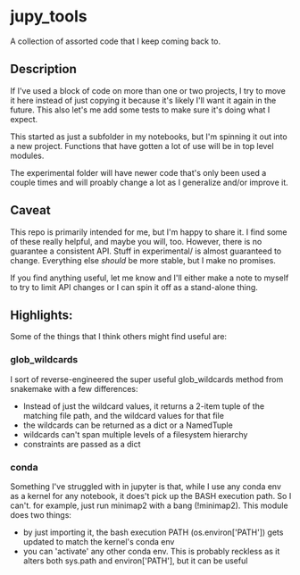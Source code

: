 # jupy_tools
A collection of assorted code that I keep coming back to. 

## Description

If I've used a block of code on more than one or two projects, I try to move it here instead of just copying it because it's likely I'll want it again in the future. This also let's me add some tests to make sure it's doing what I expect. 

This started as just a subfolder in my notebooks, but I'm spinning it out into a new project. Functions that have gotten a lot of use will be in top level modules.

The experimental folder will have newer code that's only been used a couple times and will proably change a lot as I generalize and/or improve it.

## Caveat
This repo is primarily intended for me, but I'm happy to share it. I find some of these really helpful, and maybe you will, too. However, there is no guarantee a consistent API. Stuff in experimental/ is almost guaranteed to change. Everything else *should* be more stable, but I make no promises.  

If you find anything useful, let me know and I'll either make a note to myself to try to limit API changes or I can spin it off as a stand-alone thing.

## Highlights:
Some of the things that I think others might find useful are:

### glob_wildcards
I sort of reverse-engineered the super useful glob_wildcards method from snakemake with a few differences:

 * Instead of just the wildcard values, it returns a 2-item tuple of the matching file path, and the wildcard values for that file
 * the wildcards can be returned as a dict or a NamedTuple
 * wildcards can't span multiple levels of a filesystem hierarchy
 * constraints are passed as a dict
 
### conda
Something I've struggled with in jupyter is that, while I use any conda env as a kernel for any notebook, it does't pick up the BASH execution path. So I can't. for example, just run minimap2 with a bang (!minimap2). This module does two things:

 * by just importing it, the bash execution PATH (os.environ['PATH']) gets updated to match the kernel's conda env
 * you can 'activate' any other conda env. This is probably reckless as it alters both sys.path and environ['PATH'], but it can be useful
 
